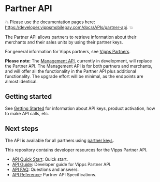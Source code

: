 <!-- START_METADATA
---
title: Introduction to the Partner API
sidebar_label: Introduction
sidebar_position: 1
hide_table_of_contents: true
description: The Partner API allows partners to retrieve information about their merchants and their sales units by using their partner keys.
pagination_next: null
pagination_prev: null
---
END_METADATA -->

# Partner API

<!-- START_COMMENT -->
💥 Please use the documentation pages here: <https://developer.vippsmobilepay.com/docs/APIs/partner-api>. 💥
<!-- END_COMMENT -->

The Partner API allows partners to retrieve information about their merchants and their sales units by using their partner keys.

For general information for Vipps partners, see
[Vipps Partners](https://developer.vippsmobilepay.com/docs/vipps-partner).

**Please note:** The
[Management API](https://developer.vippsmobilepay.com/docs/APIs/management-api/),
currently in development, will replace the Partner API.
The Management API is for both partners and merchants, and will offer all the functionality
in the Partner API plus additional functionality.
The upgrade effort will be minimal, as the endpoints are almost identical.

## Getting started

See
[Getting Started](https://developer.vippsmobilepay.com/docs/vipps-developers/getting-started)
for information about API keys, product activation, how to make API calls, etc.

## Next steps

The API is available for all partners using
[partner keys](https://developer.vippsmobilepay.com/docs/vipps-partner/partner-keys).

This repository contains developer resources for the Vipps Partner API.

* [API Quick Start](vipps-partner-api-quick-start.md):  Quick start.
* [API Guide](vipps-partner-api.md): Developer guide for Vipps Partner API.
* [API FAQ](vipps-partner-api-faq.md): Questions and answers.
* [API Reference](https://developer.vippsmobilepay.com/api/partner): Partner API Specifications.
